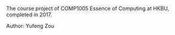 The course project of COMP1005 Essence of Computing at HKBU, completed in 2017. 

Author: Yufeng Zou
